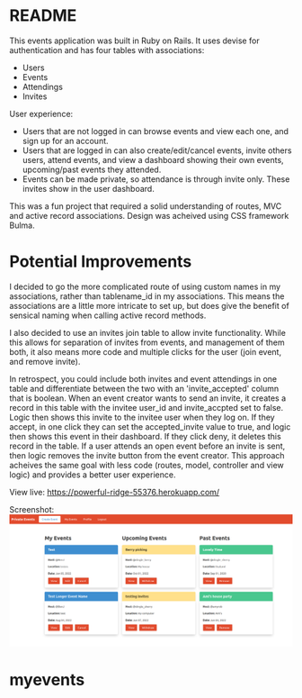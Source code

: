 # README

This events application was built in Ruby on Rails. It uses devise for authentication and has four tables with associations:

- Users
- Events
- Attendings
- Invites

User experience:
- Users that are not logged in can browse events and view each one, and sign up for an account.
- Users that are logged in can also create/edit/cancel events, invite others users, attend events, and view a dashboard showing their own events, upcoming/past events they attended.
- Events can be made private, so attendance is through invite only. These invites show in the user dashboard.

This was a fun project that required a solid understanding of routes, MVC and active record associations. Design was acheived using CSS framework Bulma. 
# Potential Improvements
I decided to go the more complicated route of using custom names in my associations, rather than tablename_id in my associations. This means the associations are a little more intricate to set up, but does give the benefit of sensical naming when calling active record methods. 

I also decided to use an invites join table to allow invite functionality. While this allows for separation of invites from events, and management of them both, it also means more code and multiple clicks for the user (join event, and remove invite).

In retrospect, you could include both invites and event attendings in one table and differentiate between the two with an 'invite_accepted' column that is boolean. When an event creator wants to send an invite, it creates a record in this table with the invitee user_id and invite_accpted set to false. Logic then shows this invite to the invitee user when they log on. If they accept, in one click they can set the accepted_invite value to true, and logic then shows this event in their dashboard. If they click deny, it deletes this record in the table. If a user attends an open event before an invite is sent, then logic removes the invite button from the event creator. This approach acheives the same goal with less code (routes, model, controller and view logic) and provides a better user experience.

View live: https://powerful-ridge-55376.herokuapp.com/

Screenshot:
![Screenshot](./screenshot.png?raw=true "")
# myevents
